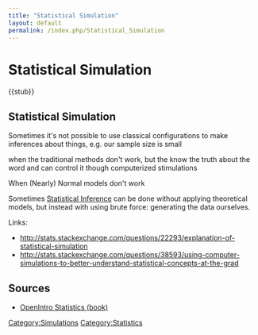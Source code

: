 ```yaml
---
title: "Statistical Simulation"
layout: default
permalink: /index.php/Statistical_Simulation
---
```


# Statistical Simulation

{{stub}}

## Statistical Simulation
Sometimes it's not possible to use classical configurations to make inferences about things, e.g. our sample size is small 

when the traditional methods don't work, 
but the know the truth about the word and can control it though computerized stimulations 

When (Nearly) Normal models don't work

Sometimes [Statistical Inference](Statistical_Inference) can be done without applying theoretical models, but instead with using brute force: generating the data ourselves.




Links:
- http://stats.stackexchange.com/questions/22293/explanation-of-statistical-simulation
- http://stats.stackexchange.com/questions/38593/using-computer-simulations-to-better-understand-statistical-concepts-at-the-grad


## Sources
- [OpenIntro Statistics (book)](OpenIntro_Statistics_(book))

[Category:Simulations](Category_Simulations)
[Category:Statistics](Category_Statistics)